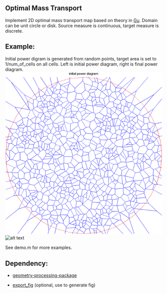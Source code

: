 Optimal Mass Transport
---------------------------
Implement 2D optimal mass transport map based on theory in [Gu]. Domain can be unit circle or disk. Source measure is continuous, target measure is discrete. 

## Example:
Initial power digram is generated from random points, target area is set to 1/num_of_cells on all cells. Left is initial power diagram, right is final power diagram.
![alt text][initial.pd] ![alt text][final.pd]

See demo.m for more examples.

## Dependency:
* [geometry-processing-package][GPP]
* [export_fig][export_fig] (optional, use to generate fig)

   [Gu]: <http://arxiv.org/pdf/1302.5472v1>
   [GPP]: <https://bitbucket.org/group-gu/geometry-processing-package.git> 
   [export_fig]: <https://github.com/altmany/export_fig.git>
   [initial.pd]: result/initial_pd.png "initial power diagram"
   [final.pd]: resutl/final_pd.png "final power diagram"